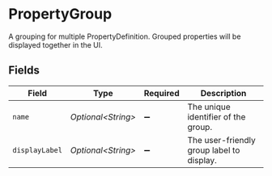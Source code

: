 # PropertyGroup

A grouping for multiple PropertyDefinition. Grouped properties will be displayed together in the UI.


## Fields

| Field                                     | Type                                      | Required                                  | Description                               |
| ----------------------------------------- | ----------------------------------------- | ----------------------------------------- | ----------------------------------------- |
| `name`                                    | *Optional\<String>*                       | :heavy_minus_sign:                        | The unique identifier of the group.       |
| `displayLabel`                            | *Optional\<String>*                       | :heavy_minus_sign:                        | The user-friendly group label to display. |